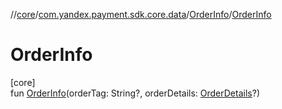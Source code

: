//[core](../../../index.md)/[com.yandex.payment.sdk.core.data](../index.md)/[OrderInfo](index.md)/[OrderInfo](-order-info.md)

# OrderInfo

[core]\
fun [OrderInfo](-order-info.md)(orderTag: String?, orderDetails: [OrderDetails](../-order-details/index.md)?)
